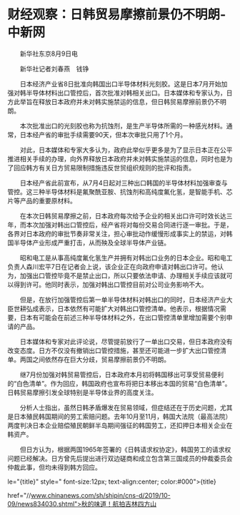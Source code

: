 # 财经观察：日韩贸易摩擦前景仍不明朗-中新网

　　新华社东京8月9日电　

　　新华社记者刘春燕　钱铮

　　日本经济产业省8日批准向韩国出口半导体材料光刻胶。这是日本7月开始加强对韩半导体材料出口管控后，首次批准对韩相关出口。日本媒体和专家认为，日方此举旨在释放日本政府并未对韩实施禁运的信息，但日韩贸易摩擦前景仍不明朗。

　　本次批准出口的光刻胶也称为抗蚀剂，是生产半导体所需的一种感光材料。通常，日本经产省的审批手续需要90天，但本次审批只用了1个月。

　　对此，日本媒体和专家大多认为，政府此举似乎更多是为了显示日本正在公平推进相关手续的办理，向外界释放日本政府并未对韩实施禁运的信息，同时也是为了回应韩方有关日方贸易限制措施违反世贸组织规则的批评和指责。

　　日本经产省此前宣布，从7月4日起对三种出口韩国的半导体材料加强审查与管控。这三种半导体材料是氟聚酰亚胺、抗蚀剂和高纯度氟化氢，是智能手机、芯片等产品的重要原材料。

　　在本次日韩贸易摩擦之前，日本政府每次给予企业的相关出口许可时效长达三年，而本次加强对韩出口管控后，经产省将对每份交易合同进行逐一审批。于是，各界对日本政府的审批节奏非常关注，担心审批动作缓慢形成事实上的禁运，对韩国半导体产业形成严重打击，从而殃及全球半导体产业链。

　　昭和电工是从事高纯度氟化氢生产并拥有对韩出口业务的日本企业。昭和电工负责人森川宏平7日在记者会上说，该企业正在向政府申请对韩出口许可。他认为，加强出口管控毕竟不是禁止出口，所以只要依法申请、办理相关手续应该就可以得到许可。他同时表示，加强对韩出口管控目前对公司业务影响不大。

　　但是，在放行加强管控后第一单半导体材料对韩出口的同时，日本经济产业大臣世耕弘成表示，日本依然有可能扩大对韩出口管控清单。他表示，根据情况需要，日本有可能会在前述三种半导体材料之外，在出口管控清单里增加需要个别申请的产品。

　　日本媒体和专家对此评论说，尽管提前放行了一单出口交易，但日本政府没有改变态度。日方不仅没有撤销出口管控措施，甚至还可能进一步扩大出口管控清单。两国之间依然存在巨大分歧，贸易摩擦前景仍不明朗。

　　继7月份加强对韩贸易管控后，日本政府本月初将韩国移出可享受贸易便利的“白色清单”。作为回应，韩国政府也宣布将把日本移出本国的贸易“白色清单”。日韩贸易摩擦引发全球特别是半导体业界的高度关注。

　　分析人士指出，虽然日韩矛盾爆发在贸易领域，但症结还在于历史问题，尤其是日本殖民韩国期间的劳工索赔问题。去年10月至11月，韩国大法院（最高法院）两度判决日本企业赔偿殖民朝鲜半岛期间强征的韩国劳工，还扣押日本相关企业在韩资产。

　　但日方认为，根据两国1965年签署的《日韩请求权协定》，韩国劳工的请求权问题已经解决。日方曾先后提出进行双边磋商和成立包含第三国成员的仲裁委员会仲裁此事，但均未得到韩方回应。

le="{title}" style=" font-size:12px; text-align:center; color:#000">{title}

href="//www.chinanews.com/sh/shipin/cns-d/2019/10-09/news834030.shtml">秋的味道！航拍吉林四方山
